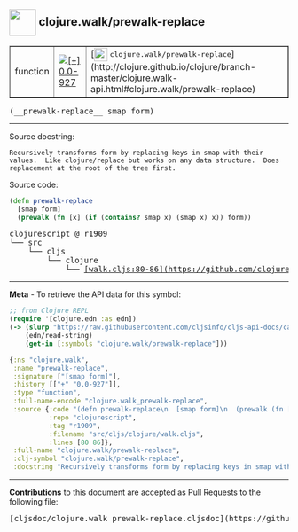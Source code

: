 ## <img width="48px" valign="middle" src="http://i.imgur.com/Hi20huC.png"> clojure.walk/prewalk-replace

 <table border="1">
<tr>

<td>function</td>
<td><a href="https://github.com/cljsinfo/cljs-api-docs/tree/0.0-927"><img valign="middle" alt="[+] 0.0-927" src="https://img.shields.io/badge/+-0.0--927-lightgrey.svg"></a> </td>
<td>
[<img height="24px" valign="middle" src="http://i.imgur.com/1GjPKvB.png"> <samp>clojure.walk/prewalk-replace</samp>](http://clojure.github.io/clojure/branch-master/clojure.walk-api.html#clojure.walk/prewalk-replace)
</td>
</tr>
</table>

 <samp>
(__prewalk-replace__ smap form)<br>
</samp>

---




Source docstring:

```
Recursively transforms form by replacing keys in smap with their
values.  Like clojure/replace but works on any data structure.  Does
replacement at the root of the tree first.
```

Source code:

```clj
(defn prewalk-replace
  [smap form]
  (prewalk (fn [x] (if (contains? smap x) (smap x) x)) form))
```

 <pre>
clojurescript @ r1909
└── src
    └── cljs
        └── clojure
            └── <ins>[walk.cljs:80-86](https://github.com/clojure/clojurescript/blob/r1909/src/cljs/clojure/walk.cljs#L80-L86)</ins>
</pre>


---

__Meta__ - To retrieve the API data for this symbol:

```clj
;; from Clojure REPL
(require '[clojure.edn :as edn])
(-> (slurp "https://raw.githubusercontent.com/cljsinfo/cljs-api-docs/catalog/cljs-api.edn")
    (edn/read-string)
    (get-in [:symbols "clojure.walk/prewalk-replace"]))
```

```clj
{:ns "clojure.walk",
 :name "prewalk-replace",
 :signature ["[smap form]"],
 :history [["+" "0.0-927"]],
 :type "function",
 :full-name-encode "clojure.walk_prewalk-replace",
 :source {:code "(defn prewalk-replace\n  [smap form]\n  (prewalk (fn [x] (if (contains? smap x) (smap x) x)) form))",
          :repo "clojurescript",
          :tag "r1909",
          :filename "src/cljs/clojure/walk.cljs",
          :lines [80 86]},
 :full-name "clojure.walk/prewalk-replace",
 :clj-symbol "clojure.walk/prewalk-replace",
 :docstring "Recursively transforms form by replacing keys in smap with their\nvalues.  Like clojure/replace but works on any data structure.  Does\nreplacement at the root of the tree first."}

```

---

__Contributions__ to this document are accepted as Pull Requests to the following file:

 <pre>
[cljsdoc/clojure.walk_prewalk-replace.cljsdoc](https://github.com/cljsinfo/cljs-api-docs/blob/master/cljsdoc/clojure.walk_prewalk-replace.cljsdoc)
</pre>

